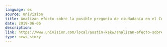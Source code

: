 ```yaml
---
language: es
source: Univision
title: Analizan efecto sobre la posible pregunta de ciudadanía en el Censo 2020
date: 2019-06-06
description:
link: https://www.univision.com/local/austin-kakw/analizan-efecto-sobre-la-posible-pregunta-de-ciudadania-en-el-censo-2020-video
type: news_story
---
```

